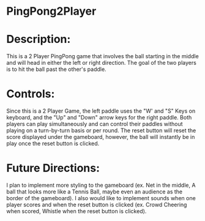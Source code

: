# PingPong2Player

# Description:
This is a 2 Player PingPong game that involves the ball starting in the middle and will head in either the left or right direction. The goal of the two players is to hit the ball past the other's paddle.

# Controls:
Since this is a 2 Player Game, the left paddle uses the "W' and "S" Keys on keyboard, and the "Up" and "Down" arrow keys for the right paddle. Both players can play simultaneously and can control their paddles without playing on a turn-by-turn basis or per round. The reset button will reset the score displayed under the gameboard, however, the ball will instantly be in play once the reset button is clicked.

# Future Directions:
I plan to implement more styling to the gameboard (ex. Net in the middle, A ball that looks more like a Tennis Ball, maybe even an audience as the border of the gameboard). I also would like to implement sounds when one player scores and when the reset button is clicked (ex. Crowd Cheering when scored, Whistle when the reset button is clicked).